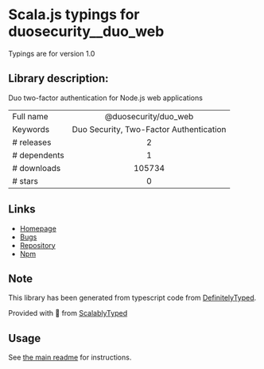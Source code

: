 
# Scala.js typings for duosecurity__duo_web

Typings are for version 1.0

## Library description:
Duo two-factor authentication for Node.js web applications

|                    |                 |
| ------------------ | :-------------: |
| Full name          | @duosecurity/duo_web |
| Keywords           | Duo Security, Two-Factor Authentication |
| # releases         | 2 |
| # dependents       | 1 |
| # downloads        | 105734 |
| # stars            | 0 |

## Links
- [Homepage](https://www.duosecurity.com/docs/duoweb)
- [Bugs](https://github.com/duosecurity/duo_nodejs/issues)
- [Repository](https://github.com/duosecurity/duo_nodejs)
- [Npm](https://www.npmjs.com/package/%40duosecurity%2Fduo_web)
    


## Note
This library has been generated from typescript code from [DefinitelyTyped](https://definitelytyped.org).

Provided with :purple_heart: from [ScalablyTyped](https://github.com/oyvindberg/ScalablyTyped)

## Usage
See [the main readme](../../readme.md) for instructions.



